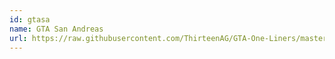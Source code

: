 ```yaml
---
id: gtasa
name: GTA San Andreas
url: https://raw.githubusercontent.com/ThirteenAG/GTA-One-Liners/master/plugins/data/text/GTASA.json
---
```

